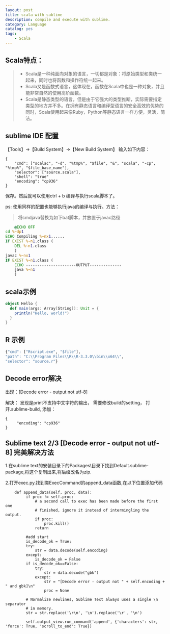 ```yaml
---
layout: post
title: scala with sublime
description: compile and execute with sublime.
category: Language
catalog: yes
tags:
    - Scala
---
```

## Scala特点：

> * Scala是一种纯面向对象的语言，一切都是对象：将原始类型和类统一起来，同时也将函数和操作符统一起来。
> * Scala又是函数式语言，这体现在，函数在Scala中也是一种对象，并且能非常自然的使用高阶函数。
> * Scala是静态类型的语言，但是由于它强大的类型推断，实际需要指定类型的地方并不多。在拥有静态语言和编译型语言的安全高效的优势的同时，Scala使用起来像Ruby，Python等静态语言一样方便，灵活，简洁。

## sublime IDE 配置
 【Tools】->【Build System】->【New Build System】
输入如下内容：

~~~sublime
{
    "cmd": ["scalac", "-d", "%tmp%", "$file", "&", "scala", "-cp", "%tmp%", "$file_base_name"],
    "selector": ["source.scala"],
    "shell": "true"
    "encoding": "cp936"
}
~~~

保存。然后就可以使用ctrl + b 编译与执行scala脚本了。

ps: 使用同样的配置也能够执行java的编译与执行。方法：

> 将cmdjava替换为如下bat脚本，并放置于javac路径

~~~bat
    @ECHO OFF
cd %~dp1
ECHO Compiling %~nx1......
IF EXIST %~n1.class (
    DEL %~n1.class
    )
javac %~nx1
IF EXIST %~n1.class (
    ECHO ----------------------OUTPUT--------------
    java %~n1
    )
~~~

## scala示例

~~~scala
object Hello {
  def main(args: Array[String]): Unit = {
    println("Hello, world!")
  }
}
~~~

## R 示例

~~~ R
{"cmd": ["Rscript.exe", "$file"],
"path": "C:\\Program Files\\R\\R-3.3.0\\bin\\x64\\",
"selector": "source.r"}
~~~

## Decode error解决

出现：[Decode error - output not utf-8]

解决：
发现是print不支持中文字符的输出， 需要修改build的setting， 打开.sublime-build,
添加：

~~~sublime
{
     "encoding": "cp936"
}
~~~

## Sublime text 2/3 [Decode error - output not utf-8] 完美解决方法

1.在sublime text的安装目录下的Packages\目录下找到Default.sublime-package,将这个复制出来,将后缀改名为zip.

2.打开exec.py.找到类ExecCommand的append_data函数,在以下位置添加代码

~~~
    def append_data(self, proc, data):
         if proc != self.proc:
             # a second call to exec has been made before the first one
             # finished, ignore it instead of intermingling the output.
             if proc:
                 proc.kill()
             return

         #add start
         is_decode_ok = True;
         try:
             str = data.decode(self.encoding)
         except:
             is_decode_ok = False
         if is_decode_ok==False:
             try:
                 str = data.decode("gbk")
             except:
                 str = "[Decode error - output not " + self.encoding + " and gbk]\n"
                 proc = None

         # Normalize newlines, Sublime Text always uses a single \n separator
         # in memory.
         str = str.replace('\r\n', '\n').replace('\r', '\n')

         self.output_view.run_command('append', {'characters': str, 'force': True, 'scroll_to_end': True})
~~~
